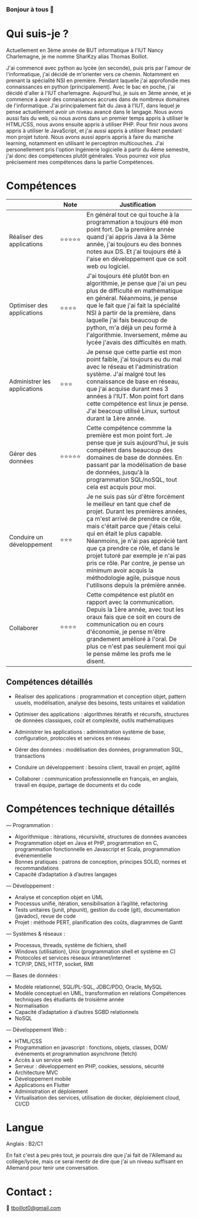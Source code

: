 ### Bonjour à tous 👋

# Qui suis-je ?

Actuellement en 3ème année de BUT informatique à l'IUT Nancy Charlemagne, je me nomme SharKzy alias Thomas Boillot.

J'ai commencé avec python au lycée (en seconde), puis pris par l'amour de l'informatique, j'ai décidé de m'orienter vers ce chemin. Notamment en prenant la spécialité NSI en première. Pendant laquelle j'ai approfondie mes connaissances en python (principalement). Avec le bac en poche, j'ai décidé d'aller à l'IUT charlemagne. Aujourd'hui, je suis en 3ème année, et je commence à avoir des connaisances accrues dans de nombreux domaines de l'informatique. J'ai principalement fait du Java à l'IUT, dans lequel je pense actuellement avoir un niveau avancé dans le langage. Nous avons aussi fais du web, où nous avons dans un premier temps appris à utiliser le HTML/CSS, nous avons ensuite appris à utiliser PHP. Pour finir nous avons appris à utiliser le JavaScript, et j'ai aussi appris à utiliser React pendant mon projet tutoré. Nous avons aussi appris appris à faire du maniche learning, notamment en utilisant le perceptron multicouches. J'ai personellement pris l'option Ingénierie logicielle à partir du 4ème semestre, j'ai donc des compétences plutôt générales. Vous pourrez voir plus précisement mes compétences dans la partie Compétences.

# Compétences

|                              | Note  | Justification                                                                                                                                                                                                                                                                                                                                                                                                                                                      |
|------------------------------|-------|--------------------------------------------------------------------------------------------------------------------------------------------------------------------------------------------------------------------------------------------------------------------------------------------------------------------------------------------------------------------------------------------------------------------------------------------------------------------|
| Réaliser des applications    | ⭐⭐⭐⭐⭐ | En général tout ce qui touche à la programmation a toujours été mon point fort. De la première année quand j'ai appris Java à la 3ème année, j'ai toujours eu des bonnes notes aux DS. Et j'ai toujours été à l'aise en développement que ce soit web ou logiciel.  |
| Optimiser des applications   | ⭐⭐⭐⭐  | J'ai toujours été plutôt bon en algorithmie, je pense que j'ai un peu plus de difficulté en mathématique en général. Néanmoins, je pense que le fait que j'ai fait la spécialité NSI à partir de la première, dans laquelle j'ai fais beaucoup de python, m'a déjà un peu formé à l'algorithmie. Inversement, même au lycée j'avais des difficultés en math.                                                                                                       |
| Administrer les applications | ⭐⭐⭐   | Je pense que cette partie est mon point faible, j'ai toujours eu du mal avec le réseau et l'administration système. J'ai malgré tout les connaissance de base en réseau, que j'ai acquise durant mes 3 années à l'IUT. Mon point fort dans cette compétence est linux je pense. J'ai beacoup utilisé Linux, surtout durant la 1ère année.                                                                                                                          |
| Gérer des données            | ⭐⭐⭐⭐⭐ | Cette compétence commme la première est mon point fort. Je pense que je suis aujourd'hui, je suis compétent dans beaucoup des domaines de base de données. En passant par la modélisation de base de données, jusqu'à la programmation SQL/noSQL, tout cela est acquis pour moi.                                                                                                                                                                                   |
| Conduire un développement    | ⭐⭐⭐   | Je ne suis pas sûr d'être forcément le meilleur en tant que chef de projet. Durant les premières années, ça m'est arrivé de prendre ce rôle, mais c'était parce que j'étais celui qui en était le plus capable. Néanmoins, je n'ai pas apprécié tant que ça prendre ce rôle, et dans le projet tutoré par exemple je n'ai pas pris ce rôle. Par contre, je pense un minimum avoir acquis la méthodologie agile, puisque nous l'utilisons depuis la prémière année. |
| Collaborer                   | ⭐⭐⭐⭐  | Cette compétence est plutôt en rapport avec la communication. Depuis la 1ère année, avec tout les oraux fais que ce soit en cours de communication ou en cours d'économie, je pense m'être grandement amélioré à l'oral. De plus ce n'est pas seulement moi qui le pense même les profs me le disent.                                                                                                                                                              |

## Compétences détaillés

- Réaliser des applications : programmation et conception objet, pattern usuels,
  modélisation, analyse des besoins, tests unitaires et validation
  
- Optimiser des applications : algorithmes itératifs et récursifs, structures de données
  classiques, coût et complexité, outils mathématiques

- Administrer les applications : administration système de base, configuration, protocoles
  et services en réseau
  
- Gérer des données : modélisation des données, programmation SQL, transactions
  
- Conduire un développement : besoins client, travail en projet, agilité
  
- Collaborer : communication professionnelle en français, en anglais, travail en équipe,
partage de documents et du code

# Compétences technique détaillés

— Programmation :

  * Algorithmique : itérations, récursivité, structures de données avancées
  * Programmation objet en Java et PHP, programmation en C, programmation
    fonctionnelle en Javascript et Scala, programmation événementielle
  * Bonnes pratiques : patrons de conception, principes SOLID, normes et
    recommandations
  * Capacité d’adaptation à d’autres langages
  
— Développement :

  * Analyse et conception objet en UML
  * Processus unifié, itération, sensibilisation à l’agilité, refactoring
  * Tests unitaires (junit, phpunit), gestion du code (git), documentation (javadoc), revue de code
  * Projet : méthode PERT, planification des coûts, diagrammes de Gantt
  
— Systèmes & réseaux :

  * Processus, threads, système de fichiers, shell
  * Windows (utilisation), Unix (programmation shell et système en C)
  * Protocoles et services réseaux intranet/internet
  * TCP/IP, DNS, HTTP, socket, RMI
  
— Bases de données :

  * Modèle relationnel, SQL/PL-SQL, JDBC/PDO, Oracle, MySQL
  * Modèle conceptuel en UML, transformation en relations
    Compétences techniques des étudiants de troisième année
  * Normalisation
  * Capacité d’adaptation à d’autres SGBD relationnels
  * NoSQL
  
— Développement Web :

  * HTML/CSS
  * Programmation en javascript : fonctions, objets, classes, DOM/événements et
    programmation asynchrone (fetch)
  * Accès à un service web
  * Serveur : développement en PHP, cookies, sessions, sécurité
  * Architecture MVC
  * Développement mobile
  * Applications en Flutter
  * Administration et déploiement
  * Virtualisation des services, utilisation de docker, déploiement cloud, CI/CD

# Langue

Anglais : B2/C1

En fait c'est à peu près tout, je pourrais dire que j'ai fait de l'Allemand au collège/lycée, mais ce serai mentir de dire que j'ai un niveau suffisant en Allemand pour tenir une conversation.

# Contact :
📧 tboillot0@gmail.com
